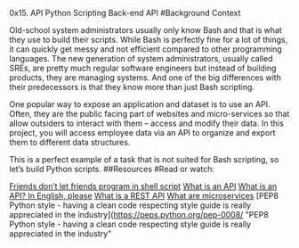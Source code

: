 0x15. API
Python
Scripting
Back-end
API
#Background Context


Old-school system administrators usually only know Bash and that is what they use to build their scripts. While Bash is perfectly fine for a lot of things, it can quickly get messy and not efficient compared to other programming languages. The new generation of system administrators, usually called SREs, are pretty much regular software engineers but instead of building products, they are managing systems. And one of the big differences with their predecessors is that they know more than just Bash scripting.

One popular way to expose an application and dataset is to use an API. Often, they are the public facing part of websites and micro-services so that allow outsiders to interact with them – access and modify their data. In this project, you will access employee data via an API to organize and export them to different data structures.

This is a perfect example of a task that is not suited for Bash scripting, so let’s build Python scripts.
##Resources
#Read or watch:

[Friends don’t let friends program in shell script](https://www.turnkeylinux.org/blog/friends-dont-let-friends-program-shell-script "Friends don’t let friends program in shell script")
[What is an API](https://www.webopedia.com/definitions/api/ "What is an API")
[What is an API? In English, please](https://www.freecodecamp.org/news/what-is-an-api-in-english-please-b880a3214a82/ "What is an API? In English, please")
[What is a REST API](https://www.sitepoint.com/rest-api/ "What is a REST API")
[What are microservices](https://smartbear.com/learn/api-design/microservices/ "What are microservices")
[PEP8 Python style - having a clean code respecting style guide is really appreciated in the industry](https://peps.python.org/pep-0008/ "PEP8 Python style - having a clean code respecting style guide is really appreciated in the industry"
